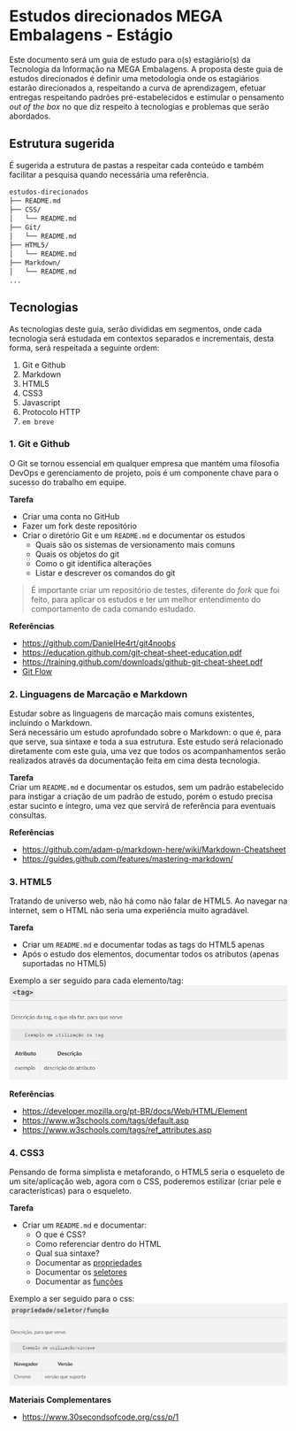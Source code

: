 # Estudos direcionados MEGA Embalagens - Estágio  
Este documento será um guia de estudo para o(s) estagiário(s) da Tecnologia da Informação na MEGA Embalagens. 
A proposta deste guia de estudos direcionados é definir uma metodologia onde os estagiários estarão direcionados a, respeitando a curva de aprendizagem, efetuar entregas respeitando padrões pré-estabelecidos e estimular o pensamento *out of the box* no que diz respeito à tecnologias e problemas que serão abordados.

## Estrutura sugerida
É sugerida a estrutura de pastas a respeitar cada conteúdo e também facilitar a pesquisa quando necessária uma referência.

```
estudos-direcionados
├── README.md
├── CSS/
│   └── README.md
├── Git/
│   └── README.md
├── HTML5/
│   └── README.md
├── Markdown/
│   └── README.md
...
```

## Tecnologias  
As tecnologias deste guia, serão divididas em segmentos, onde cada tecnologia será estudada em contextos separados e incrementais, desta forma, será respeitada a seguinte ordem:  
1. Git e Github
2. Markdown
3. HTML5
4. CSS3
5. Javascript
6. Protocolo HTTP
7. ```em breve```

### 1. Git e Github
O Git se tornou essencial em qualquer empresa que mantém uma filosofia DevOps e gerenciamento de projeto, pois é um componente chave para o sucesso do trabalho em equipe. 

**Tarefa**   
- Criar uma conta no GitHub
- Fazer um fork deste repositório
- Criar o diretório Git e um ```README.md``` e documentar os estudos
    - Quais são os sistemas de versionamento mais comuns 
    - Quais os objetos do git
    - Como o git identifica alterações
    - Listar e descrever os comandos do git

> É importante criar um repositório de testes, diferente do *fork* que foi feito, para aplicar os estudos e ter um melhor entendimento do comportamento de cada comando estudado.

**Referências**   
- https://github.com/DanielHe4rt/git4noobs
- https://education.github.com/git-cheat-sheet-education.pdf
- https://training.github.com/downloads/github-git-cheat-sheet.pdf
- [Git Flow](https://nvie.com/posts/a-successful-git-branching-model/)

### 2. Linguagens de Marcação e Markdown
Estudar sobre as linguagens de marcação mais comuns existentes, incluindo o Markdown.   
Será necessário um estudo aprofundado sobre o Markdown: o que é, para que serve, sua sintaxe e toda a sua estrutura. Este estudo será relacionado diretamente com este guia, uma vez que todos os acompanhamentos serão realizados através da documentação feita em cima desta tecnologia.

**Tarefa**   
Criar um ```README.md``` e documentar os estudos, sem um padrão estabelecido para instigar a criação de um padrão de estudo, porém o estudo precisa estar sucinto e íntegro, uma vez que servirá de referência para eventuais consultas.

**Referências**   
- https://github.com/adam-p/markdown-here/wiki/Markdown-Cheatsheet
- https://guides.github.com/features/mastering-markdown/

### 3. HTML5
Tratando de universo web, não há como não falar de HTML5. Ao navegar na internet, sem o HTML não seria uma experiência muito agradável. 

**Tarefa**
- Criar um ```README.md``` e documentar todas as tags do HTML5 apenas
- Após o estudo dos elementos, documentar todos os atributos (apenas suportadas no HTML5)

Exemplo a ser seguido para cada elemento/tag:
![exemplo documentação](_assets_/padrao_html.png)

**Referências**
- https://developer.mozilla.org/pt-BR/docs/Web/HTML/Element
- https://www.w3schools.com/tags/default.asp
- https://www.w3schools.com/tags/ref_attributes.asp

### 4. CSS3
Pensando de forma simplista e metaforando, o HTML5 seria o esqueleto de um site/aplicação web, agora com o CSS, poderemos estilizar (criar pele e características) para o esqueleto.

**Tarefa**
- Criar um ```README.md``` e documentar:
  - O que é CSS?
  - Como referenciar dentro do HTML
  - Qual sua sintaxe?
  - Documentar as [propriedades](https://www.w3schools.com/cssref/default.asp)
  - Documentar os [seletores](https://www.w3schools.com/cssref/css_selectors.asp)
  - Documentar as [funções](https://www.w3schools.com/cssref/css_functions.asp)

Exemplo a ser seguido para o css:
![exemplo documentação](_assets_/padrao_css.png)

**Materiais Complementares**
- https://www.30secondsofcode.org/css/p/1
